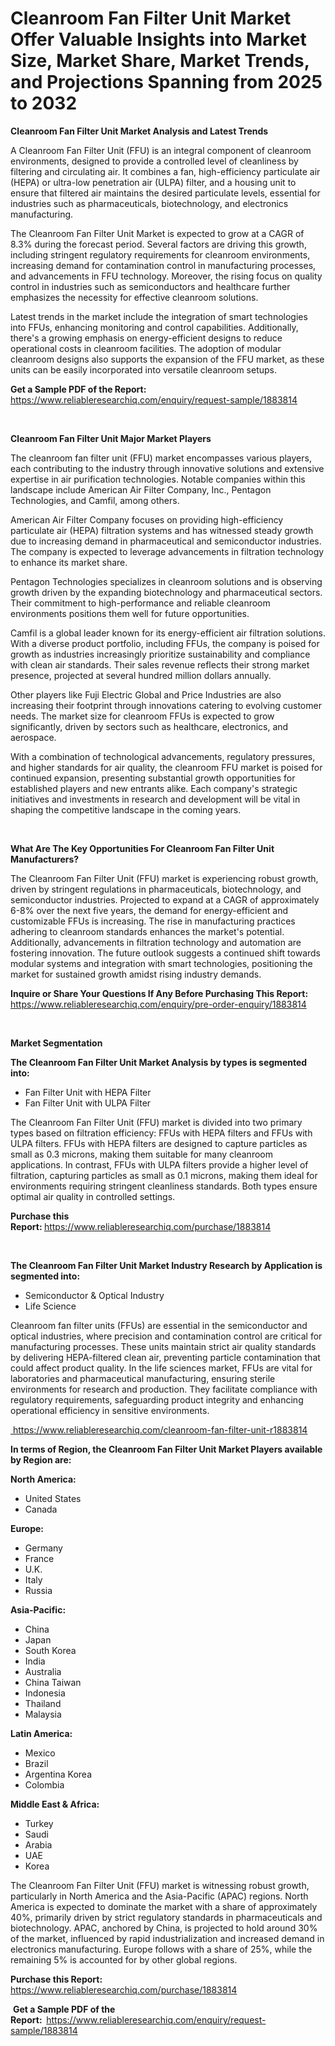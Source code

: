 <p><h1>Cleanroom Fan Filter Unit Market Offer Valuable Insights into Market Size, Market Share, Market Trends, and Projections Spanning from 2025 to 2032</h1></p><p><strong>Cleanroom Fan Filter Unit Market Analysis and Latest Trends</strong></p>
<p><p>A Cleanroom Fan Filter Unit (FFU) is an integral component of cleanroom environments, designed to provide a controlled level of cleanliness by filtering and circulating air. It combines a fan, high-efficiency particulate air (HEPA) or ultra-low penetration air (ULPA) filter, and a housing unit to ensure that filtered air maintains the desired particulate levels, essential for industries such as pharmaceuticals, biotechnology, and electronics manufacturing.</p><p>The Cleanroom Fan Filter Unit Market is expected to grow at a CAGR of 8.3% during the forecast period. Several factors are driving this growth, including stringent regulatory requirements for cleanroom environments, increasing demand for contamination control in manufacturing processes, and advancements in FFU technology. Moreover, the rising focus on quality control in industries such as semiconductors and healthcare further emphasizes the necessity for effective cleanroom solutions.</p><p>Latest trends in the market include the integration of smart technologies into FFUs, enhancing monitoring and control capabilities. Additionally, there's a growing emphasis on energy-efficient designs to reduce operational costs in cleanroom facilities. The adoption of modular cleanroom designs also supports the expansion of the FFU market, as these units can be easily incorporated into versatile cleanroom setups.</p></p>
<p><strong>Get a Sample PDF of the Report:&nbsp;</strong> <a href="https://www.reliableresearchiq.com/enquiry/request-sample/1883814?utm_campaign=3564&utm_medium=2&utm_source=Github&utm_content=ia&utm_term=16042025&utm_id=cleanroom-fan-filter-unit">https://www.reliableresearchiq.com/enquiry/request-sample/1883814</a></p>
<p>&nbsp;</p>
<p><strong>Cleanroom Fan Filter Unit Major Market Players</strong></p>
<p><p>The cleanroom fan filter unit (FFU) market encompasses various players, each contributing to the industry through innovative solutions and extensive expertise in air purification technologies. Notable companies within this landscape include American Air Filter Company, Inc., Pentagon Technologies, and Camfil, among others. </p><p>American Air Filter Company focuses on providing high-efficiency particulate air (HEPA) filtration systems and has witnessed steady growth due to increasing demand in pharmaceutical and semiconductor industries. The company is expected to leverage advancements in filtration technology to enhance its market share.</p><p>Pentagon Technologies specializes in cleanroom solutions and is observing growth driven by the expanding biotechnology and pharmaceutical sectors. Their commitment to high-performance and reliable cleanroom environments positions them well for future opportunities.</p><p>Camfil is a global leader known for its energy-efficient air filtration solutions. With a diverse product portfolio, including FFUs, the company is poised for growth as industries increasingly prioritize sustainability and compliance with clean air standards. Their sales revenue reflects their strong market presence, projected at several hundred million dollars annually.</p><p>Other players like Fuji Electric Global and Price Industries are also increasing their footprint through innovations catering to evolving customer needs. The market size for cleanroom FFUs is expected to grow significantly, driven by sectors such as healthcare, electronics, and aerospace.</p><p>With a combination of technological advancements, regulatory pressures, and higher standards for air quality, the cleanroom FFU market is poised for continued expansion, presenting substantial growth opportunities for established players and new entrants alike. Each company's strategic initiatives and investments in research and development will be vital in shaping the competitive landscape in the coming years.</p></p>
<p>&nbsp;</p>
<p><strong>What Are The Key Opportunities For Cleanroom Fan Filter Unit Manufacturers?</strong></p>
<p><p>The Cleanroom Fan Filter Unit (FFU) market is experiencing robust growth, driven by stringent regulations in pharmaceuticals, biotechnology, and semiconductor industries. Projected to expand at a CAGR of approximately 6-8% over the next five years, the demand for energy-efficient and customizable FFUs is increasing. The rise in manufacturing practices adhering to cleanroom standards enhances the market's potential. Additionally, advancements in filtration technology and automation are fostering innovation. The future outlook suggests a continued shift towards modular systems and integration with smart technologies, positioning the market for sustained growth amidst rising industry demands.</p></p>
<p><strong>Inquire or Share Your Questions If Any Before Purchasing This Report:</strong> <a href="https://www.reliableresearchiq.com/enquiry/pre-order-enquiry/1883814?utm_campaign=3564&utm_medium=2&utm_source=Github&utm_content=ia&utm_term=16042025&utm_id=cleanroom-fan-filter-unit">https://www.reliableresearchiq.com/enquiry/pre-order-enquiry/1883814</a></p>
<p>&nbsp;</p>
<p><strong>Market Segmentation</strong></p>
<p><strong>The Cleanroom Fan Filter Unit Market Analysis by types is segmented into:</strong></p>
<p><ul><li>Fan Filter Unit with HEPA Filter</li><li>Fan Filter Unit with ULPA Filter</li></ul></p>
<p><p>The Cleanroom Fan Filter Unit (FFU) market is divided into two primary types based on filtration efficiency: FFUs with HEPA filters and FFUs with ULPA filters. FFUs with HEPA filters are designed to capture particles as small as 0.3 microns, making them suitable for many cleanroom applications. In contrast, FFUs with ULPA filters provide a higher level of filtration, capturing particles as small as 0.1 microns, making them ideal for environments requiring stringent cleanliness standards. Both types ensure optimal air quality in controlled settings.</p></p>
<p><strong>Purchase this Report:&nbsp;</strong><a href="https://www.reliableresearchiq.com/purchase/1883814?utm_campaign=3564&utm_medium=2&utm_source=Github&utm_content=ia&utm_term=16042025&utm_id=cleanroom-fan-filter-unit">https://www.reliableresearchiq.com/purchase/1883814</a></p>
<p>&nbsp;</p>
<p><strong>The Cleanroom Fan Filter Unit Market Industry Research by Application is segmented into:</strong></p>
<p><ul><li>Semiconductor & Optical Industry</li><li>Life Science</li></ul></p>
<p><p>Cleanroom fan filter units (FFUs) are essential in the semiconductor and optical industries, where precision and contamination control are critical for manufacturing processes. These units maintain strict air quality standards by delivering HEPA-filtered clean air, preventing particle contamination that could affect product quality. In the life sciences market, FFUs are vital for laboratories and pharmaceutical manufacturing, ensuring sterile environments for research and production. They facilitate compliance with regulatory requirements, safeguarding product integrity and enhancing operational efficiency in sensitive environments.</p></p>
<p><a href="https://www.reliableresearchiq.com/cleanroom-fan-filter-unit-r1883814?utm_campaign=3564&utm_medium=2&utm_source=Github&utm_content=ia&utm_term=16042025&utm_id=cleanroom-fan-filter-unit">&nbsp;https://www.reliableresearchiq.com/cleanroom-fan-filter-unit-r1883814</a></p>
<p><strong>In terms of Region, the Cleanroom Fan Filter Unit Market Players available by Region are:</strong></p>
<p>
    <p> <strong> North America: </strong>
        <ul>
            <li>United States</li>
            <li>Canada</li>
        </ul>
        </p> 
    <p> <strong> Europe: </strong>
        <ul>
            <li>Germany</li>
            <li>France</li>
            <li>U.K.</li>
            <li>Italy</li>
            <li>Russia</li>
        </ul>
        </p> 
    <p> <strong> Asia-Pacific: </strong>
        <ul>
            <li>China</li>
            <li>Japan</li>
            <li>South Korea</li>
            <li>India</li>
            <li>Australia</li>
            <li>China Taiwan</li>
            <li>Indonesia</li>
            <li>Thailand</li>
            <li>Malaysia</li>
        </ul>
        </p> 
    <p> <strong> Latin America: </strong>
        <ul>
            <li>Mexico</li>
            <li>Brazil</li>
            <li>Argentina Korea</li>
            <li>Colombia</li>
        </ul>
        </p> 
    <p> <strong> Middle East & Africa: </strong>
        <ul>
            <li>Turkey</li>
            <li>Saudi</li>
            <li>Arabia</li>
            <li>UAE</li>
            <li>Korea</li>
        </ul>
    </p>
    </p>
<p><p>The Cleanroom Fan Filter Unit (FFU) market is witnessing robust growth, particularly in North America and the Asia-Pacific (APAC) regions. North America is expected to dominate the market with a share of approximately 40%, primarily driven by strict regulatory standards in pharmaceuticals and biotechnology. APAC, anchored by China, is projected to hold around 30% of the market, influenced by rapid industrialization and increased demand in electronics manufacturing. Europe follows with a share of 25%, while the remaining 5% is accounted for by other global regions.</p></p>
<p><strong>Purchase this Report: </strong><a href="https://www.reliableresearchiq.com/purchase/1883814?utm_campaign=3564&utm_medium=2&utm_source=Github&utm_content=ia&utm_term=16042025&utm_id=cleanroom-fan-filter-unit">https://www.reliableresearchiq.com/purchase/1883814</a></p>
<p>&nbsp;<strong>Get a Sample PDF of the Report:&nbsp;&nbsp;</strong><a href="https://www.reliableresearchiq.com/enquiry/request-sample/1883814?utm_campaign=3564&utm_medium=2&utm_source=Github&utm_content=ia&utm_term=16042025&utm_id=cleanroom-fan-filter-unit">https://www.reliableresearchiq.com/enquiry/request-sample/1883814</a></p>
<p><strong></strong></p>
<p><p></p><p></p><p></p></p>